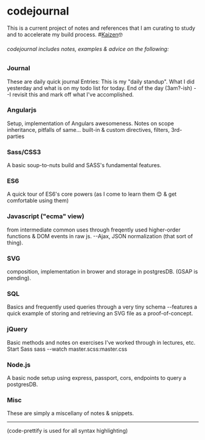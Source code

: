 # codejournal
This is a current project of notes and references that I am curating to study and to accelerate my build process. #[Kaizen](https://en.wikipedia.org/wiki/Kaizen)🤓
###### codejournal includes notes, examples & advice on the following:
### Journal
These are daily quick journal Entries: This is my "daily standup". What I did yesterday and what is on my todo list for today. End of the day (3am?-ish) --I revisit this and mark off what I've accomplished.
### Angularjs
Setup, implementation of Angulars awesomeness. Notes on scope inheritance, pitfalls of same... built-in & custom directives, filters, 3rd-parties
### Sass/CSS3
A basic soup-to-nuts build and SASS's fundamental features.
### ES6
A quick tour of ES6's core powers (as I come to learn them 😊 & get comfortable using them)
### Javascript ("ecma" view)
from intermediate common uses through freqently used higher-order functions & DOM events in raw js. --Ajax, JSON normalization (that sort of thing).
### SVG
composition, implementation in brower and storage in postgresDB. (GSAP is pending).
### SQL
Basics and frequently used queries through a very tiny schema
--features a quick example of storing and retrieving an SVG file as a proof-of-concept.
### jQuery
Basic methods and notes on exercises I've worked through in lectures, etc.
Start Sass
sass --watch master.scss:master.css
### Node.js
A basic node setup using express, passport, cors, endpoints to query a postgresDB.
### Misc
These are simply a miscellany of notes & snippets.
***
(code-prettify is used for all syntax highlighting)
